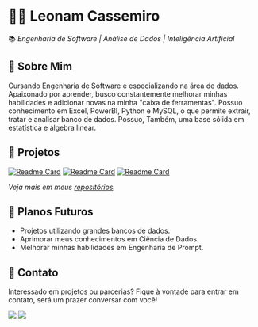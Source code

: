 # 👨‍💻 **Leonam Cassemiro**  
📚 *Engenharia de Software | Análise de Dados | Inteligência Artificial*

## 📖 **Sobre Mim**  
Cursando Engenharia de Software e especializando na área de dados. Apaixonado por aprender, busco constantemente melhorar minhas habilidades e adicionar novas na minha "caixa de ferramentas". 
Possuo conhecimento em Excel, PowerBI, Python e MySQL, o que permite extrair, tratar e analisar banco de dados. Possuo, Também, uma base sólida em estatística e álgebra linear. 

## 📂 **Projetos**  
  [![Readme Card](https://github-readme-stats.vercel.app/api/pin/?username=leonamcassemir0&repo=iris-flower-classifier)](https://github.com/leonamcassemir0/iris-flower-classifier)
  [![Readme Card](https://github-readme-stats.vercel.app/api/pin/?username=leonamcassemir0&repo=software-engineer)](https://github.com/leonamcassemir0/software-engineer)
  [![Readme Card](https://github-readme-stats.vercel.app/api/pin/?username=leonamcassemir0&repo=visualg)](https://github.com/leonamcassemir0/visualg)

*Veja mais em meus [repositórios](https://github.com/leonamcassemir0?tab=repositories).*

## 🚀 **Planos Futuros**  
- Projetos utilizando grandes bancos de dados.
- Aprimorar meus conhecimentos em Ciência de Dados.
- Melhorar minhas habilidades em Engenharia de Prompt.

## 💬 **Contato**
Interessado em projetos ou parcerias? Fique à vontade para entrar em contato, será um prazer conversar com você!
<div>
  <a href="https://mail.google.com/mail/u/0/?hl=pt-BR#all"><img src="https://img.shields.io/badge/Gmail-D14836?style=for-the-badge&logo=gmail&logoColor=white"/></a>
  <a href="https://www.linkedin.com/in/leonam-cassemiro-2564ba300/"><img src="https://img.shields.io/badge/LinkedIn-0077B5?style=for-the-badge&logo=linkedin&logoColor=white"/></a>
</div>
